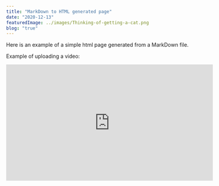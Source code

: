 ```yaml
---
title: "MarkDown to HTML generated page"
date: "2020-12-13"
featuredImage: ../images/Thinking-of-getting-a-cat.png
blog: "true"
---
```

Here is an example of a simple html page generated from a MarkDown file.

Example of uploading a video:
<iframe width="560" height="315" src="https://www.youtube.com/embed/4n0xNbfJLR8" frameborder="0" allowfullscreen></iframe>